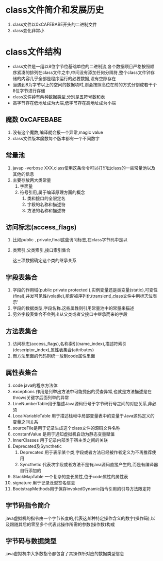 # class文件简介和发展历史

1. class文件以0xCAFEBABE开头的二进制文件
2. class变化非常小

#  class文件结构

- class文件是一组以8位字节位基础单位的二进制流,各个数据项目严格按照顺序紧凑的排列在class文件之中,中间没有添加任何分隔符,整个class文件钟存储的内容几乎全部是程序运行的必要数据,没有空隙存在
- 当遇到8为字节以上的空间的数据项时,则会按照高位在前的方式分割成若干个8位字节进行存储
- class文件钟有两种数据类型,分别是五符号数和表
- 高字节存在低地址成为大端,低字节存在高地址成为小端

## 魔数 0xCAFEBABE

1. 没有这个魔数,编译就会报一个异常,magic value
2. class文件版本魔数每个版本都有一个不同数字

## 常量池

1. javap -verbose XXX.class使用这条命令可以打印出class的一些常量池以及其他的信息
2. 主要存放两大类常量
   1. 字面量
   2. 符号引用,属于编译原理方面的概念
      1. 类和接口的全限定名
      2. 字段的名称和描述符
      3. 方法的名称和描述符

## 访问标志(access_flags)

1. 比如public , private,final这些访问标志,在class字节码中是以

1. 类索引,父类索引,接口索引集合

   这三项数据确定这个类的继承关系

## 字段表集合

1. 字段的作用域(public private protected ),实例变量还是类变量(static),可变性(final),并发可见性(volatile),能否被序列化(transient),class文件中用标志位表示'
2. 字段的数据类型,字段名称.这些属性则引用常量池中的常量来描述
3. 另外字段表集合不会列出从父类或者父接口中继承而来的字段

## 方法表集合

1. 访问标志(access_flags),名称索引(name_index),描述符索引(descriptor_index),属性表集合(attributes)
2. 而方法里面的代码则统一放到code属性里面

## 属性表集合

1. code java的程序方法体
2. exceptions 作用是列举出方法中可能抛出的受查异常,也就是方法描述是在throws关键字后面列举的异常
3. LineNumberTable用于描述Java源码行号于字节码行号之间的对应关系,非必须
4. LocalVariableTable 用于描述栈帧中局部变量表中的变量于Java源码定义的变量之间关系
5. sourceFile是用于记录生成这个class文件的源码文件名称
6. constantValue 是用于通知虚拟机自动为静态变量赋值
7. InnerClasses 用于记录内部类于宿主类之间的关联
8. Deprecated及Syncthetic 
   1. Deprecated 用于表示某个类,字段或者方法已经被作者定义为不再推荐使用
   2. Syncthetic 代表次字段或者方法不是有java源码直接产生的,而是有编译器自行添加的
9. StackMapTable 一个复杂的变长属性,位于code属性的属性表
10. signature 用于记录泛型签名信息
11. BootstrapMethods用于保存invokedDynamic指令引用的引导方法限定符

## 字节码指令简介

java虚拟机的指令由一个字节长度的,代表这某种特定操作含义的数字(操作码),以及跟随其后的零至多个代表此操作所需的参数(操作数)构成

## 字节码与数据类型

java虚拟机中大多数指令都包含了其操作所对应的数据类型信息

## 





